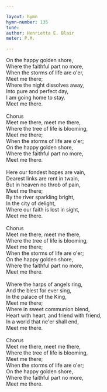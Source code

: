 ```yaml
---

layout: hymn
hymn-number: 135
tune: 
author: Henrietta E. Blair
meter: P.M.

---
```

On the happy golden shore,<br>Where the faithful part no more,<br>When the storms of life are o'er,<br>Meet me there;<br>Where the night dissolves away,<br>Into pure and perfect day,<br>I am going home to stay.<br>Meet me there.<br><br>Chorus<br>Meet me there, meet me there,<br>Where the tree of life is blooming,<br>Meet me there;<br>When the storms of life are o'er;<br>On the happy golden shore,<br>Where the faithful part no more,<br>Meet me there.<br><br>Here our fondest hopes are vain,<br>Dearest links are rent in twain,<br>But in heaven no throb of pain,<br>Meet me there;<br>By the river sparkling bright,<br>In the city of delight,<br>Where our faith is lost in sight,<br>Meet me there.<br><br>Chorus<br>Meet me there, meet me there,<br>Where the tree of life is blooming,<br>Meet me there;<br>When the storms of life are o'er;<br>On the happy golden shore,<br>Where the faithful part no more,<br>Meet me there.<br><br>Where the harps of angels ring,<br>And the blest for ever sing,<br>In the palace of the King,<br>Meet me there;<br>Where in sweet communion blend,<br>Heart with heart, and friend with friend,<br>In a world that ne'er shall end,<br>Meet me there.<br><br>Chorus<br>Meet me there, meet me there,<br>Where the tree of life is blooming,<br>Meet me there;<br>When the storms of life are o'er;<br>On the happy golden shore,<br>Where the faithful part no more,<br>Meet me there.<br><br><br>
